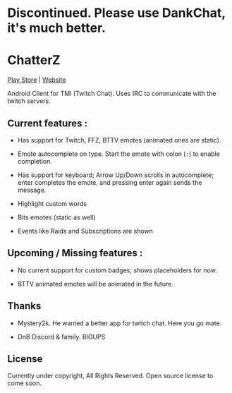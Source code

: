 # Discontinued. Please use DankChat, it's much better.

# ChatterZ
[Play Store](https://play.google.com/store/apps/details?id=dev.defvs.chatterz) | [Website](https://chatterz.live)

Android Client for TMI (Twitch Chat).
Uses IRC to communicate with the twitch servers.

## Current features :

* Has support for Twitch, FFZ, BTTV emotes (animated ones are static).

* Emote autocomplete on type. Start the emote with colon (``:``) to enable completion.

* Has support for keyboard; Arrow Up/Down scrolls in autocomplete; enter completes the emote, and pressing enter again sends the message.

* Highlight custom words

* Bits emotes (static as well)

* Events like Raids and Subscriptions are shown

## Upcoming / Missing features :

* No current support for custom badges; shows placeholders for now.

* BTTV animated emotes will be animated in the future.

## Thanks

* Mystery2k. He wanted a better app for twitch chat. Here you go mate.

* DnB Discord & family. BIGUPS

## License

Currently under copyright, All Rights Reserved. Open source license to come soon.

